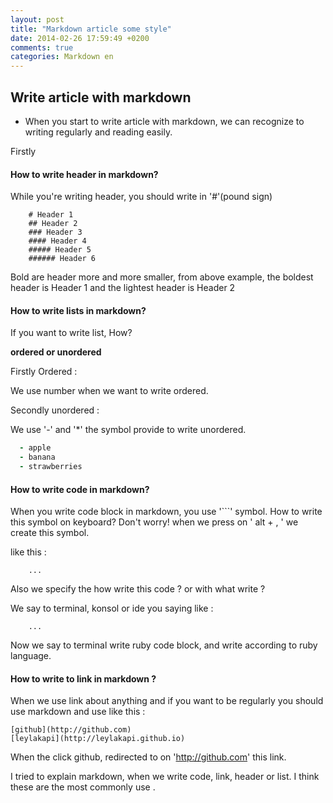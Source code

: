 ```yaml
---
layout: post
title: "Markdown article some style"
date: 2014-02-26 17:59:49 +0200
comments: true
categories: Markdown en
---
```


## Write article with markdown

- When you start to write article with markdown, we can recognize to writing regularly and reading easily.

Firstly

#### How to write header in markdown?

While you're writing header, you should write in '#'(pound sign)

```
    # Header 1
    ## Header 2
    ### Header 3
    #### Header 4
    ##### Header 5
    ###### Header 6
```

Bold are header more and more smaller, from above example, the boldest header is Header 1 and the lightest header is Header 2


#### How to write lists in markdown?

If you want to write list, How?

**ordered or unordered**

Firstly Ordered :

We use number when we want to write ordered.

Secondly unordered :

We use '-' and '*' the symbol provide to write unordered.

```ruby
  - apple
  - banana
  - strawberries
```


#### How to write code in markdown?

When you write code block in markdown, you use '```' symbol. How to write this symbol on keyboard?
 Don't worry! when we press on ' alt + , ' we create this symbol.

like this :

```
    ...
```
Also we specify the how write this code ? or with what write ?

We say to terminal, konsol or ide you saying like :

```
    ...
```

Now we say to terminal write ruby code block, and write according to ruby language.

#### How to write to link in markdown ?

When we use link about anything and if you want to be regularly you should use markdown and use like this :


    [github](http://github.com)
    [leylakapi](http://leylakapi.github.io)


When the click github, redirected to on 'http://github.com'  this link.

I tried to explain markdown, when we write code, link, header or list. I think these are the most commonly use .